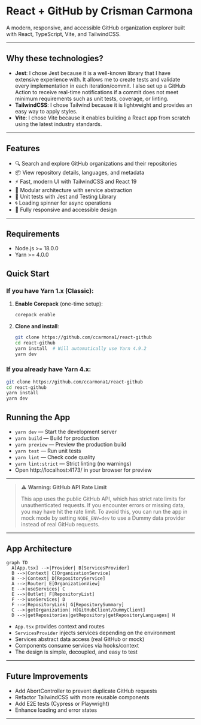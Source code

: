 # React + GitHub by Crisman Carmona

A modern, responsive, and accessible GitHub organization explorer built with React, TypeScript, Vite, and TailwindCSS.

---

## Why these technologies?

- **Jest**: I chose Jest because it is a well-known library that I have extensive experience with. It allows me to create tests and validate every implementation in each iteration/commit. I also set up a GitHub Action to receive real-time notifications if a commit does not meet minimum requirements such as unit tests, coverage, or linting.
- **TailwindCSS**: I chose Tailwind because it is lightweight and provides an easy way to apply styles.
- **Vite**: I chose Vite because it enables building a React app from scratch using the latest industry standards.

---

## Features

- 🔍 Search and explore GitHub organizations and their repositories
- 📦 View repository details, languages, and metadata
- ⚡ Fast, modern UI with TailwindCSS and React 19
- 🧩 Modular architecture with service abstraction
- 🧪 Unit tests with Jest and Testing Library
- 🌀 Loading spinner for async operations
- 📱 Fully responsive and accessible design

---

## Requirements

- Node.js >= 18.0.0
- Yarn >= 4.0.0

## Quick Start

### If you have Yarn 1.x (Classic):

1. **Enable Corepack** (one-time setup):

   ```bash
   corepack enable
   ```

2. **Clone and install**:
   ```bash
   git clone https://github.com/ccarmona1/react-github
   cd react-github
   yarn install  # Will automatically use Yarn 4.9.2
   yarn dev
   ```

### If you already have Yarn 4.x:

```bash
git clone https://github.com/ccarmona1/react-github
cd react-github
yarn install
yarn dev
```

## Running the App

- `yarn dev` — Start the development server
- `yarn build` — Build for production
- `yarn preview` — Preview the production build
- `yarn test` — Run unit tests
- `yarn lint` — Check code quality
- `yarn lint:strict` — Strict linting (no warnings)
- Open http://localhost:4173/ in your browser for preview

---

> ⚠️ **Warning: GitHub API Rate Limit**
>
> This app uses the public GitHub API, which has strict rate limits for unauthenticated requests. If you encounter errors or missing data, you may have hit the rate limit. To avoid this, you can run the app in mock mode by setting `NODE_ENV=dev` to use a Dummy data provider instead of real GitHub requests.

---

## App Architecture

```mermaid
graph TD
  A[App.tsx] -->|Provider| B[ServicesProvider]
  B -->|Context| C[OrganizationService]
  B -->|Context| D[RepositoryService]
  A -->|Router| E[OrganizationView]
  E -->|useServices| C
  E -->|Outlet| F[RepositoryList]
  F -->|useServices| D
  F -->|RepositoryLink| G[RepositorySummary]
  C -->|getOrganization| H[GitHubClient/DummyClient]
  D -->|getRepositories|getRepository|getRepositoryLanguages| H
```

- `App.tsx` provides context and routes
- `ServicesProvider` injects services depending on the environment
- Services abstract data access (real GitHub or mock)
- Components consume services via hooks/context
- The design is simple, decoupled, and easy to test

---

## Future Improvements

- Add AbortController to prevent duplicate GitHub requests
- Refactor TailwindCSS with more reusable components
- Add E2E tests (Cypress or Playwright)
- Enhance loading and error states

---
